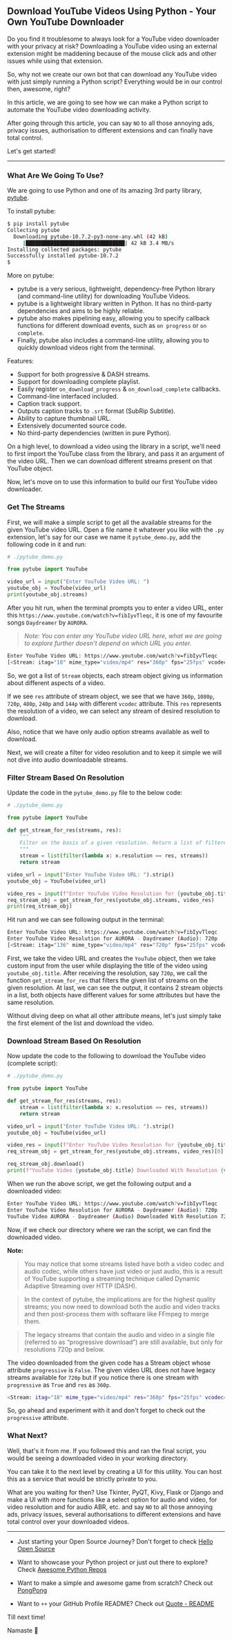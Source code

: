 ## Download YouTube Videos Using Python - Your Own YouTube Downloader

Do you find it troublesome to always look for a YouTube video downloader with your privacy at risk? Downloading a YouTube video using an external extension might be maddening because of the mouse click ads and other issues while using that extension.

So, why not we create our own bot that can download any YouTube video with just simply running a Python script? Everything would be in our control then, awesome, right?

In this article, we are going to see how we can make a Python script to automate the YouTube video downloading activity.

After going through this article, you can say `NO` to all those annoying ads, privacy issues, authorisation to different extensions and can finally have total control.

Let's get started!

---

### What Are We Going To Use?

We are going to use Python and one of its amazing 3rd party library, [pytube](https://pypi.org/project/pytube/).

To install pytube:

```bash
$ pip install pytube
Collecting pytube
  Downloading pytube-10.7.2-py3-none-any.whl (42 kB)
     |████████████████████████████████| 42 kB 3.4 MB/s 
Installing collected packages: pytube
Successfully installed pytube-10.7.2
$
```

More on pytube:

- pytube is a very serious, lightweight, dependency-free Python library (and command-line utility) for downloading YouTube Videos.
- pytube is a lightweight library written in Python. It has no third-party dependencies and aims to be highly reliable.
- pytube also makes pipelining easy, allowing you to specify callback functions for different download events, such as `on progress` or `on complete`.
- Finally, pytube also includes a command-line utility, allowing you to quickly download videos right from the terminal.

Features:

- Support for both progressive & DASH streams.
- Support for downloading complete playlist.
- Easily register `on_download_progress` & `on_download_complete` callbacks.
- Command-line interfaced included.
- Caption track support.
- Outputs caption tracks to `.srt` format (SubRip Subtitle).
- Ability to capture thumbnail URL.
- Extensively documented source code.
- No third-party dependencies (written in pure Python).

On a high level, to download a video using the library in a script, we'll need to first import the YouTube class from the library, and pass it an argument of the video URL. Then we can download different streams present on that YouTube object.

Now, let's move on to use this information to build our first YouTube video downloader.

### Get The Streams

First, we will make a simple script to get all the available streams for the given YouTube video URL. Open a file name it whatever you like with the `.py` extension, let's say for our case we name it `pytube_demo.py`, add the following code in it and run:

```python
# ./pytube_demo.py

from pytube import YouTube

video_url = input("Enter YouTube Video URL: ")
youtube_obj = YouTube(video_url)
print(youtube_obj.streams)
```

After you hit run, when the terminal prompts you to enter a video URL, enter this `https://www.youtube.com/watch?v=fibIyvTleqc`, it is one of my favourite songs `Daydreamer` by `AURORA`.

> *Note: You can enter any YouTube video URL here, what we are going to explore further doesn't depend on which URL you enter.*

```bash
Enter YouTube Video URL: https://www.youtube.com/watch?v=fibIyvTleqc
[<Stream: itag="18" mime_type="video/mp4" res="360p" fps="25fps" vcodec="avc1.42001E" acodec="mp4a.40.2" progressive="True" type="video">, <Stream: itag="137" mime_type="video/mp4" res="1080p" fps="25fps" vcodec="avc1.640028" progressive="False" type="video">, <Stream: itag="248" mime_type="video/webm" res="1080p" fps="25fps" vcodec="vp9" progressive="False" type="video">, <Stream: itag="136" mime_type="video/mp4" res="720p" fps="25fps" vcodec="avc1.4d401f" progressive="False" type="video">, <Stream: itag="247" mime_type="video/webm" res="720p" fps="25fps" vcodec="vp9" progressive="False" type="video">, <Stream: itag="135" mime_type="video/mp4" res="480p" fps="25fps" vcodec="avc1.4d401e" progressive="False" type="video">, <Stream: itag="244" mime_type="video/webm" res="480p" fps="25fps" vcodec="vp9" progressive="False" type="video">, <Stream: itag="134" mime_type="video/mp4" res="360p" fps="25fps" vcodec="avc1.4d401e" progressive="False" type="video">, <Stream: itag="243" mime_type="video/webm" res="360p" fps="25fps" vcodec="vp9" progressive="False" type="video">, <Stream: itag="133" mime_type="video/mp4" res="240p" fps="25fps" vcodec="avc1.4d4015" progressive="False" type="video">, <Stream: itag="242" mime_type="video/webm" res="240p" fps="25fps" vcodec="vp9" progressive="False" type="video">, <Stream: itag="160" mime_type="video/mp4" res="144p" fps="25fps" vcodec="avc1.4d400c" progressive="False" type="video">, <Stream: itag="278" mime_type="video/webm" res="144p" fps="25fps" vcodec="vp9" progressive="False" type="video">, <Stream: itag="140" mime_type="audio/mp4" abr="128kbps" acodec="mp4a.40.2" progressive="False" type="audio">, <Stream: itag="249" mime_type="audio/webm" abr="50kbps" acodec="opus" progressive="False" type="audio">, <Stream: itag="250" mime_type="audio/webm" abr="70kbps" acodec="opus" progressive="False" type="audio">, <Stream: itag="251" mime_type="audio/webm" abr="160kbps" acodec="opus" progressive="False" type="audio">]
```

So, we got a list of `Stream` objects, each stream object giving us information about different aspects of a video.

If we see `res` attribute of stream object, we see that we have `360p`, `1080p`, `720p`, `480p`, `240p` and `144p` with different `vcodec` attribute. This `res` represents the resolution of a video, we can select any stream of desired resolution to download.

Also, notice that we have only audio option streams available as well to download.

Next, we will create a filter for video resolution and to keep it simple we will not dive into audio downloadable streams.

### Filter Stream Based On Resolution

Update the code in the `pytube_demo.py` file to the below code:

```python
# ./pytube_demo.py

from pytube import YouTube

def get_stream_for_res(streams, res):
    """
    Filter on the basis of a given resolution. Return a list of filtered streams.
    """
    stream = list(filter(lambda x: x.resolution == res, streams))
    return stream

video_url = input("Enter YouTube Video URL: ").strip()
youtube_obj = YouTube(video_url)

video_res = input(f"Enter YouTube Video Resolution for {youtube_obj.title}: ").strip()
req_stream_obj = get_stream_for_res(youtube_obj.streams, video_res)
print(req_stream_obj)
```

Hit run and we can see following output in the terminal:

```bash
Enter YouTube Video URL: https://www.youtube.com/watch?v=fibIyvTleqc
Enter YouTube Video Resolution for AURORA - Daydreamer (Audio): 720p
[<Stream: itag="136" mime_type="video/mp4" res="720p" fps="25fps" vcodec="avc1.4d401f" progressive="False" type="video">, <Stream: itag="247" mime_type="video/webm" res="720p" fps="25fps" vcodec="vp9" progressive="False" type="video">]
```

First, we take the video URL and creates the `YouTube` object, then we take custom input from the user while displaying the title of the video using `youtube_obj.title`. After receiving the resolution, say `720p`, we call the function `get_stream_for_res` that filters the given list of streams on the given resolution. At last, we can see the output, it contains 2 stream objects in a list, both objects have different values for some attributes but have the same resolution.

Without diving deep on what all other attribute means, let's just simply take the first element of the list and download the video.

### Download Stream Based On Resolution

Now update the code to the following to download the YouTube video (complete script):

```python
# ./pytube_demo.py

from pytube import YouTube

def get_stream_for_res(streams, res):
    stream = list(filter(lambda x: x.resolution == res, streams))
    return stream

video_url = input("Enter YouTube Video URL: ").strip()
youtube_obj = YouTube(video_url)

video_res = input(f"Enter YouTube Video Resolution for {youtube_obj.title}: ").strip()
req_stream_obj = get_stream_for_res(youtube_obj.streams, video_res)[0]

req_stream_obj.download()
print(f"YouTube Video {youtube_obj.title} Downloaded With Resolution {video_res}")
```

When we run the above script, we get the following output and a downloaded video:

```bash
Enter YouTube Video URL: https://www.youtube.com/watch?v=fibIyvTleqc
Enter YouTube Video Resolution for AURORA - Daydreamer (Audio): 720p
YouTube Video AURORA - Daydreamer (Audio) Downloaded With Resolution 720p
```

Now, if we check our directory where we ran the script, we can find the downloaded video.

**Note:**

> You may notice that some streams listed have both a video codec and audio codec, while others have just video or just audio, this is a result of YouTube supporting a streaming technique called Dynamic Adaptive Streaming over HTTP (DASH).

> In the context of pytube, the implications are for the highest quality streams; you now need to download both the audio and video tracks and then post-process them with software like FFmpeg to merge them.

> The legacy streams that contain the audio and video in a single file (referred to as “progressive download”) are still available, but only for resolutions 720p and below.

The video downloaded from the given code has a Stream object whose attribute `progressive` is `False`. The given video URL does not have legacy streams available for `720p` but if you notice there is one stream with `progressive` as `True` and `res` as `360p`.

```bash
<Stream: itag="18" mime_type="video/mp4" res="360p" fps="25fps" vcodec="avc1.42001E" acodec="mp4a.40.2" progressive="True" type="video">
```

So, go ahead and experiment with it and don't forget to check out the `progressive` attribute.

### What Next?

Well, that's it from me. If you followed this and ran the final script, you would be seeing a downloaded video in your working directory.

You can take it to the next level by creating a UI for this utility. You can host this as a service that would be strictly private to you.

What are you waiting for then? Use Tkinter, PyQT, Kivy, Flask or Django and make a UI with more functions like a select option for audio and video, for video resolution and for audio ABR, etc. and say `NO` to all those annoying ads, privacy issues, several authorisations to different extensions and have total control over your downloaded videos.

---

- Just starting your Open Source Journey? Don't forget to check [Hello Open Source](https://github.com/siddharth2016/hello-open-source)

- Want to showcase your Python project or just out there to explore? Check [Awesome Python Repos](https://github.com/siddharth2016/awesome-python-repos)

- Want to make a simple and awesome game from scratch? Check out [PongPong](https://github.com/siddharth2016/PongPong)

- Want to `++` your GitHub Profile README? Check out [Quote - README](https://github.com/marketplace/actions/quote-readme)

Till next time!

Namaste 🙏